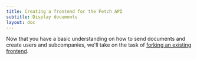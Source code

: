 ```yaml
---
title: Creating a frontend for the Fetch API
subtitle: Display documents
layout: doc
---
```


Now that you have a basic understanding on how to send documents and create users and subcompanies, we'll take on the task of [forking an existing frontend](https://github.com/Papiel/anyfetch.com).
